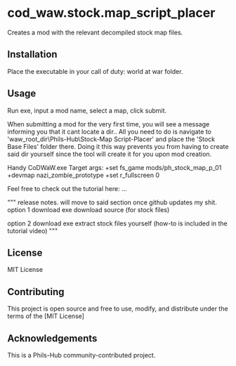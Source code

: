 # cod_waw.stock.map_script_placer

Creates a mod with the relevant decompiled stock map files.

## Installation

Place the executable in your call of duty: world at war folder.

## Usage

Run exe, input a mod name, select a map, click submit.

When submitting a mod for the very first time, you will see a message informing you that it cant locate a dir..
All you need to do is navigate to 'waw_root_dir\Phils-Hub\Stock-Map Script-Placer' and place the 'Stock Base Files' folder there.
Doing it this way prevents you from having to create said dir yourself since the tool will create it for you upon mod creation.

Handy CoDWaW.exe Target args: +set fs_game mods/ph_stock_map_p_01 +devmap nazi_zombie_prototype +set r_fullscreen 0

Feel free to check out the tutorial here: ...

""" release notes. will move to said section once github updates my shit.
option 1
download exe
download source (for stock files)

option 2
download exe
extract stock files yourself (how-to is included in the tutorial video)
"""

## License

MIT License

## Contributing

This project is open source and free to use, modify, and distribute under the terms of the [MIT License]

## Acknowledgements

This is a Phils-Hub community-contributed project.